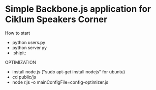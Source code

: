 Simple Backbone.js application for Ciklum Speakers Corner
===============
How to start
* python users.py
* python server.py
* :shipit:

OPTIMIZATION
* install node.js ("sudo apt-get install nodejs" for ubuntu)
* cd public/js
* node r.js -o mainConfigFile=config-optimizer.js
